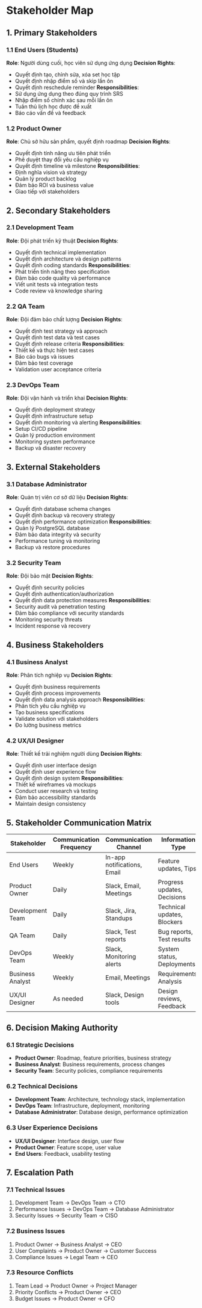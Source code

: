 # Stakeholder Map

## 1. Primary Stakeholders

### 1.1 End Users (Students)
**Role**: Người dùng cuối, học viên sử dụng ứng dụng
**Decision Rights**: 
- Quyết định tạo, chỉnh sửa, xóa set học tập
- Quyết định nhập điểm số và skip lần ôn
- Quyết định reschedule reminder
**Responsibilities**:
- Sử dụng ứng dụng theo đúng quy trình SRS
- Nhập điểm số chính xác sau mỗi lần ôn
- Tuân thủ lịch học được đề xuất
- Báo cáo vấn đề và feedback

### 1.2 Product Owner
**Role**: Chủ sở hữu sản phẩm, quyết định roadmap
**Decision Rights**:
- Quyết định tính năng ưu tiên phát triển
- Phê duyệt thay đổi yêu cầu nghiệp vụ
- Quyết định timeline và milestone
**Responsibilities**:
- Định nghĩa vision và strategy
- Quản lý product backlog
- Đảm bảo ROI và business value
- Giao tiếp với stakeholders

## 2. Secondary Stakeholders

### 2.1 Development Team
**Role**: Đội phát triển kỹ thuật
**Decision Rights**:
- Quyết định technical implementation
- Quyết định architecture và design patterns
- Quyết định coding standards
**Responsibilities**:
- Phát triển tính năng theo specification
- Đảm bảo code quality và performance
- Viết unit tests và integration tests
- Code review và knowledge sharing

### 2.2 QA Team
**Role**: Đội đảm bảo chất lượng
**Decision Rights**:
- Quyết định test strategy và approach
- Quyết định test data và test cases
- Quyết định release criteria
**Responsibilities**:
- Thiết kế và thực hiện test cases
- Báo cáo bugs và issues
- Đảm bảo test coverage
- Validation user acceptance criteria

### 2.3 DevOps Team
**Role**: Đội vận hành và triển khai
**Decision Rights**:
- Quyết định deployment strategy
- Quyết định infrastructure setup
- Quyết định monitoring và alerting
**Responsibilities**:
- Setup CI/CD pipeline
- Quản lý production environment
- Monitoring system performance
- Backup và disaster recovery

## 3. External Stakeholders

### 3.1 Database Administrator
**Role**: Quản trị viên cơ sở dữ liệu
**Decision Rights**:
- Quyết định database schema changes
- Quyết định backup và recovery strategy
- Quyết định performance optimization
**Responsibilities**:
- Quản lý PostgreSQL database
- Đảm bảo data integrity và security
- Performance tuning và monitoring
- Backup và restore procedures

### 3.2 Security Team
**Role**: Đội bảo mật
**Decision Rights**:
- Quyết định security policies
- Quyết định authentication/authorization
- Quyết định data protection measures
**Responsibilities**:
- Security audit và penetration testing
- Đảm bảo compliance với security standards
- Monitoring security threats
- Incident response và recovery

## 4. Business Stakeholders

### 4.1 Business Analyst
**Role**: Phân tích nghiệp vụ
**Decision Rights**:
- Quyết định business requirements
- Quyết định process improvements
- Quyết định data analysis approach
**Responsibilities**:
- Phân tích yêu cầu nghiệp vụ
- Tạo business specifications
- Validate solution với stakeholders
- Đo lường business metrics

### 4.2 UX/UI Designer
**Role**: Thiết kế trải nghiệm người dùng
**Decision Rights**:
- Quyết định user interface design
- Quyết định user experience flow
- Quyết định design system
**Responsibilities**:
- Thiết kế wireframes và mockups
- Conduct user research và testing
- Đảm bảo accessibility standards
- Maintain design consistency

## 5. Stakeholder Communication Matrix

| Stakeholder | Communication Frequency | Communication Channel | Information Type |
|-------------|-------------------------|----------------------|------------------|
| End Users | Weekly | In-app notifications, Email | Feature updates, Tips |
| Product Owner | Daily | Slack, Email, Meetings | Progress updates, Decisions |
| Development Team | Daily | Slack, Jira, Standups | Technical updates, Blockers |
| QA Team | Daily | Slack, Test reports | Bug reports, Test results |
| DevOps Team | Weekly | Slack, Monitoring alerts | System status, Deployments |
| Business Analyst | Weekly | Email, Meetings | Requirements, Analysis |
| UX/UI Designer | As needed | Slack, Design tools | Design reviews, Feedback |

## 6. Decision Making Authority

### 6.1 Strategic Decisions
- **Product Owner**: Roadmap, feature priorities, business strategy
- **Business Analyst**: Business requirements, process changes
- **Security Team**: Security policies, compliance requirements

### 6.2 Technical Decisions
- **Development Team**: Architecture, technology stack, implementation
- **DevOps Team**: Infrastructure, deployment, monitoring
- **Database Administrator**: Database design, performance optimization

### 6.3 User Experience Decisions
- **UX/UI Designer**: Interface design, user flow
- **Product Owner**: Feature scope, user value
- **End Users**: Feedback, usability testing

## 7. Escalation Path

### 7.1 Technical Issues
1. Development Team → DevOps Team → CTO
2. Performance Issues → DevOps Team → Database Administrator
3. Security Issues → Security Team → CISO

### 7.2 Business Issues
1. Product Owner → Business Analyst → CEO
2. User Complaints → Product Owner → Customer Success
3. Compliance Issues → Legal Team → CEO

### 7.3 Resource Conflicts
1. Team Lead → Product Owner → Project Manager
2. Priority Conflicts → Product Owner → CEO
3. Budget Issues → Product Owner → CFO 
